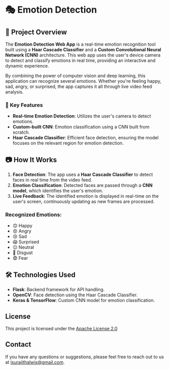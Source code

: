 # 🎭 Emotion Detection 

## 🚀 Project Overview

The **Emotion Detection Web App** is a real-time emotion recognition tool built using a **Haar Cascade Classifier** and a **Custom Convolutional Neural Network (CNN)** architecture. This web app uses the user's device camera to detect and classify emotions in real time, providing an interactive and dynamic experience.

By combining the power of computer vision and deep learning, this application can recognize several emotions. Whether you're feeling happy, sad, angry, or surprised, the app captures it all through live video feed analysis.

### 🎯 Key Features
- **Real-time Emotion Detection**: Utilizes the user's camera to detect emotions.
- **Custom-built CNN**: Emotion classification using a CNN built from scratch.
- **Haar Cascade Classifier**: Efficient face detection, ensuring the model focuses on the relevant region for emotion detection.

## 📷 How It Works

1. **Face Detection**: The app uses a **Haar Cascade Classifier** to detect faces in real time from the video feed.
2. **Emotion Classification**: Detected faces are passed through a **CNN model**, which identifies the user's emotion.
3. **Live Feedback**: The identified emotion is displayed in real-time on the user's screen, continuously updating as new frames are processed.

### Recognized Emotions:
- 😊 Happy
- 😡 Angry
- 😢 Sad
- 😱 Surprised
- 😐 Neutral
- 🤢 Disgust
- 😨 Fear

## 🛠️ Technologies Used

- **Flask**: Backend framework for API handling.
- **OpenCV**: Face detection using the Haar Cascade Classifier.
- **Keras & TensorFlow**: Custom CNN model for emotion classification.

## License

This project is licensed under the [Apache License 2.0](https://choosealicense.com/licenses/apache-2.0/)

## Contact

If you have any questions or suggestions, please feel free to reach out to us at [isurajithalwis@gmail.com](mailto:isurajithalwis@gmail.com).
